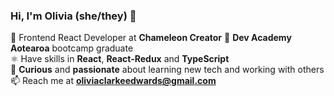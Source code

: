 ### Hi, I'm Olivia (she/they) 👋

<!--
**olivia-clarkeedwards/olivia-clarkeedwards** is a ✨ _special_ ✨ repository because its `README.md` (this file) appears on your GitHub profile.

Here are some ideas to get you started:


- 👯 I’m looking to collaborate on ...
- 🤔 I’m looking for help with ...
- 💬 Ask me about ...
- 📫 How to reach me: ...
-  ...
- ...
😄 Pronouns: she
⚡ decided to fast-track my way into work by doing a *coding bootcamp* after completing two years of my computer science degree   
-->

🦎 Frontend React Developer at **Chameleon Creator** 
🔭 **Dev Academy Aotearoa** bootcamp graduate   
⚛️ Have skills in **React**, **React-Redux** and **TypeScript**  
🌱 **Curious** and **passionate** about learning new tech and working with others   
📫 Reach me at **oliviaclarkeedwards@gmail.com**  

